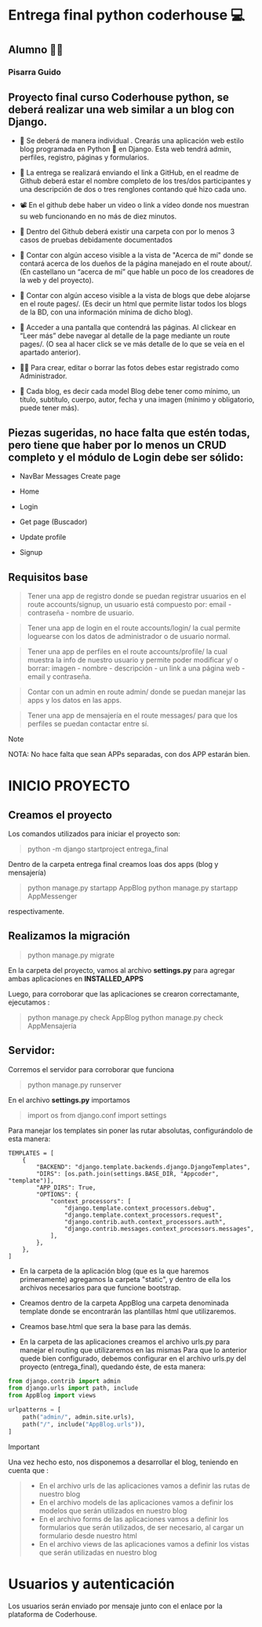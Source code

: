 # Entrega final python coderhouse :computer:

## Alumno :student:

### Pisarra Guido

## Proyecto final curso Coderhouse python, se deberá realizar una web similar a un blog con Django.

- :boy: Se deberá de manera individual . Crearás una aplicación web estilo blog programada en Python :snake: en Django. Esta web tendrá admin, perfiles, registro, páginas y formularios.

- :paperclip: La entrega se realizará enviando el link a GitHub, en el readme de Github deberá estar el nombre completo de los tres/dos participantes y una descripción de dos o tres renglones contando qué hizo cada uno.

- :film_projector: En el github debe haber un video o link a vídeo donde nos muestran su web funcionando en no más de diez minutos.

- :file_folder: Dentro del Github deberá existir una carpeta con por lo menos 3 casos de pruebas debidamente documentados

- :link: Contar con algún acceso visible a la vista de "Acerca de mí" donde se contará acerca de los dueños de la página manejado en el route about/. (En castellano un “acerca de mí” que hable un poco de los creadores de la web y del proyecto).

- :link: Contar con algún acceso visible a la vista de blogs que debe alojarse en el route pages/. (Es decir un html que permite listar todos los blogs de la BD, con una información mínima de dicho blog).

- :open_book: Acceder a una pantalla que contendrá las páginas. Al clickear en “Leer más” debe navegar al detalle de la page mediante un route pages/<pageId>. (O sea al hacer click se ve más detalle de lo que se veía en el apartado anterior).

- :factory_worker: Para crear, editar o borrar las fotos debes estar registrado como Administrador.

- :scroll: Cada blog, es decir cada model Blog debe tener como mínimo, un título, subtítulo, cuerpo, autor, fecha y una imagen (mínimo y obligatorio, puede tener más).

## Piezas sugeridas, no hace falta que estén todas, pero tiene que haber por lo menos un CRUD completo y el módulo de Login debe ser sólido:

- NavBar Messages Create page

- Home

- Login

- Get page (Buscador)

- Update profile

- Signup

## Requisitos base

> Tener una app de registro donde se puedan registrar usuarios en el route accounts/signup, un usuario está compuesto por: email - contraseña - nombre de usuario.

> Tener una app de login en el route accounts/login/ la cual permite loguearse con los datos de administrador o de usuario normal.

> Tener una app de perfiles en el route accounts/profile/ la cual muestra la info de nuestro usuario y permite poder modificar y/ o borrar: imagen - nombre - descripción - un link a una página web - email y contraseña.

> Contar con un admin en route admin/ donde se puedan manejar las apps y los datos en las apps.

> Tener una app de mensajería en el route messages/ para que los perfiles se puedan contactar entre sí.

> [!NOTE]
> NOTA: No hace falta que sean APPs separadas, con dos APP estarán bien.

# INICIO PROYECTO

## Creamos el proyecto

Los comandos utilizados para iniciar el proyecto son:

> python -m django startproject entrega_final

Dentro de la carpeta entrega final creamos loas dos apps (blog y mensajería)

> python manage.py startapp AppBlog
> python manage.py startapp AppMessenger

respectivamente.

## Realizamos la migración

> python manage.py migrate

En la carpeta del proyecto, vamos al archivo **settings.py** para agregar ambas aplicaciones en **INSTALLED_APPS**

Luego, para corroborar que las aplicaciones se crearon correctamante, ejecutamos :

> python manage.py check AppBlog
> python manage.py check AppMensajería

## Servidor:

Corremos el servidor para corroborar que funciona

> python manage.py runserver

En el archivo **settings.py** importamos

> import os from django.conf import settings

Para manejar los templates sin poner las rutar absolutas, configurándolo de esta manera:

```
TEMPLATES = [
    {
        "BACKEND": "django.template.backends.django.DjangoTemplates",
        "DIRS": [os.path.join(settings.BASE_DIR, "Appcoder", "template")],
        "APP_DIRS": True,
        "OPTIONS": {
            "context_processors": [
                "django.template.context_processors.debug",
                "django.template.context_processors.request",
                "django.contrib.auth.context_processors.auth",
                "django.contrib.messages.context_processors.messages",
            ],
        },
    },
]
```

- En la carpeta de la aplicación blog (que es la que haremos primeramente) agregamos la carpeta "static", y dentro de ella los archivos necesarios para que funcione bootstrap.

- Creamos dentro de la carpeta AppBlog una carpeta denominada template donde se encontrarán las plantillas html que utilizaremos.

- Creamos base.html que sera la base para las demás.

- En la carpeta de las aplicaciones creamos el archivo urls.py para manejar el routing que utilizaremos en las mismas
  Para que lo anterior quede bien configurado, debemos configurar en el archivo urls.py del proyecto (entrega_final), quedando éste, de esta manera:

```python
from django.contrib import admin
from django.urls import path, include
from AppBlog import views

urlpatterns = [
    path("admin/", admin.site.urls),
    path("/", include("AppBlog.urls")),
]
```

> [!IMPORTANT]
> Una vez hecho esto, nos disponemos a desarrollar el blog, teniendo en cuenta que :

> - En el archivo urls de las aplicaciones vamos a definir las rutas de nuestro blog
> - En el archivo models de las aplicaciones vamos a definir los modelos que serán utilizados en nuestro blog
> - En el archivo forms de las aplicaciones vamos a definir los formularios que serán utilizados, de ser necesario, al cargar un formulario desde nuestro html
> - En el archivo views de las aplicaciones vamos a definir los vistas que serán utilizadas en nuestro blog

# Usuarios y autenticación

Los usuarios serán enviado por mensaje junto con el enlace por la plataforma de Coderhouse.
